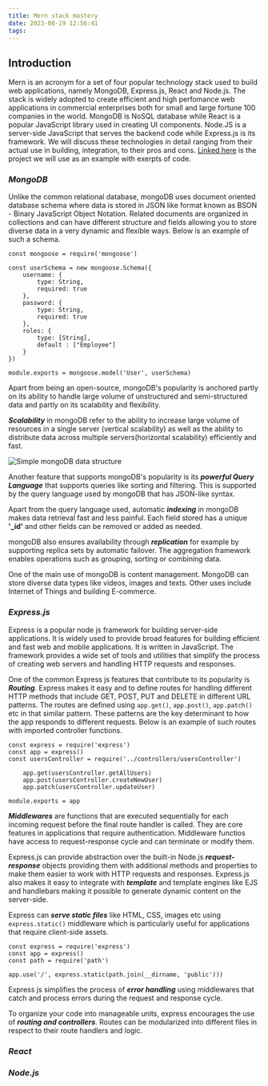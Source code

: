 ```yaml
---
title: Mern stack mastery
date: 2023-08-19 12:56:41
tags:
---
```


## Introduction

Mern is an acronym for a set of four popular technology stack used to build web applications, namely MongoDB, Express.js, React and Node.js. The stack is widely adopted to create efficient and high perfomance web applications in commercial enterprises both for small and large fortune 100 companies in the world. MongoDB is NoSQL database while React is a popular JavaScript library used in creating UI components. Node.JS is a server-side JavaScript that serves the backend code while Express.js is its framework. We will discuss these technologies in detail ranging from their actual use in building, integration, to their pros and cons. [Linked here](https://allan.onrender.com/) is the project we will use as an example with exerpts of code.

### ***MongoDB***
Unlike the common relational database, mongoDB uses document oriented database schema where data is stored in JSON like format known as BSON - Binary JavaScript Object Notation. Related documents are organized in collections and can have different structure and fields allowing you to store diverse data in a very dynamic and flexible ways. Below is an example of such a schema.

    const mongoose = require('mongoose')

    const userSchema = new mongoose.Schema({
        username: {
            type: String,
            required: true
        },
        password: {
            type: String,
            required: true
        },
        roles: {
            type: [String],
            default : ["Employee"]
        }
    })

    module.exports = mongoose.model('User', userSchema)

Apart from being an open-source, mongoDB's popularity is anchored partly on its ability to handle large volume of unstructured and semi-structured data and partly on its scalability and flexibility.

***Scalability*** in mongoDB refer to the ability to increase large volume of resources in a single server (vertical scalability) as well as the ability to distribute data across multiple servers(horizontal scalability) efficiently and fast.

![Simple mongoDB data structure](/img/mongoDB_user.jpg 'User data in mongoDM database from the above Schema')

Another feature that supports mongoDB's popularity is its ***powerful Query Language*** that supports queries like sorting and filtering. This is supported by the query language used by mongoDB that has JSON-like syntax.

Apart from the query language used, automatic ***indexing*** in mongoDB makes data retrieval fast and less painful. Each field stored has a unique **'_id'** and other fields can be removed or added as needed.

mongoDB also ensures availability through ***replication*** for example by supporting replica sets by automatic failover. The aggregation framework enables operations such as grouping, sorting or combining data.

One of the main use of mongoDB is content management. MongoDB can store diverse data types like videos, images and texts. Other uses include Internet of Things and building E-commerce. 

### ***Express.js***

Express is a popular node js framework for building server-side applications. It is widely used to provide broad features for building efficient and fast web and mobile applications. It is written in JavaScript. The framework provides a wide set of tools and utilities that simplify the process of creating web servers and handling HTTP requests and responses.

One of the common Express js features that contribute to its popularity is ***Routing***. Express makes it easy and to define routes for handling different HTTP methods that include GET, POST, PUT and DELETE in different URL patterns. The routes are defined using `app.get()`, `app.post()`, `app.patch()` etc in that similar pattern. These patterns are the key determinant to how the app responds to different requests. Below is an example of such routes with imported controller functions.

    const express = require('express')
    const app = express()
    const usersController = require('../controllers/usersController')

        app.get(usersController.getAllUsers)
        app.post(usersController.createNewUser)
        app.patch(usersController.updateUser)

    module.exports = app

***Middlewares*** are functions that are executed sequentially for each incoming request before the final route handler is called. They are core features in applications that require authentication. Middleware functios have access to request-response cycle and can terminate or modify them. 

Express.js can provide abstraction over the built-in Node.js ***request-response*** objects providing them with additional methods and properties to make them easier to work with HTTP requests and responses. Express.js also makes it easy to integrate with ***template*** and template engines like EJS and handlebars  making it possible to generate dynamic content on the server-side.

Express can ***serve static files*** like HTML, CSS, images etc using `express.static()` middleware which is particularly useful for applications that require client-side assets.

    const express = require('express')
    const app = express()
    const path = require('path')

    app.use('/', express.static(path.join(__dirname, 'public')))

Express js simplifies the process of ***error handling*** using middlewares that catch and process errors during the request and response cycle.

To organize your code into manageable units, express encourages the use of ***routing and controllers***. Routes can be modularized into different files in respect to their route handlers and logic.


### ***React***

### ***Node.js***